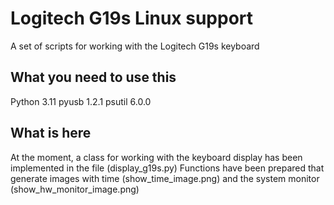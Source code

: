 # Logitech G19s Linux support

A set of scripts for working with the Logitech G19s keyboard


## What you need to use this

Python 3.11
pyusb 1.2.1
psutil 6.0.0

## What is here

At the moment, a class for working with the keyboard display has been implemented in the file (display_g19s.py)
Functions have been prepared that generate images with time (show_time_image.png) and the system monitor (show_hw_monitor_image.png)

